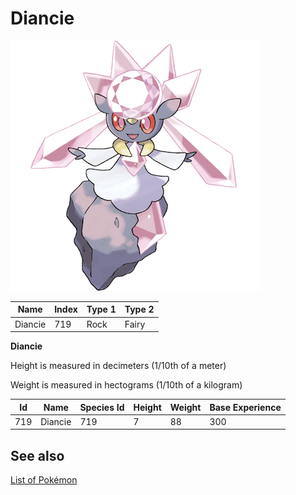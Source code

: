 # Diancie


![Diancie](images/719.png)

| **Name** | **Index** | **Type 1** | **Type 2** |
|----|----|----|----|
| Diancie | 719 | Rock | Fairy  |

**Diancie** 


Height is measured in decimeters (1/10th of a meter)

Weight is measured in hectograms (1/10th of a kilogram)

| **Id** | **Name** | **Species Id** | **Height** | **Weight** | **Base Experience** |
|--------|----------|----------------|------------|------------|---------------------|
| 719 | Diancie | 719 | 7 | 88 | 300 |


## See also

[List of Pokémon](../pokemon.md)
